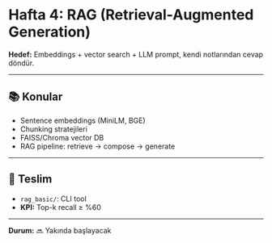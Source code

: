 # Hafta 4: RAG (Retrieval-Augmented Generation)

**Hedef:** Embeddings + vector search + LLM prompt, kendi notlarından cevap döndür.

---

## 📚 Konular

- Sentence embeddings (MiniLM, BGE)
- Chunking stratejileri
- FAISS/Chroma vector DB
- RAG pipeline: retrieve → compose → generate

---

## 🎯 Teslim

- `rag_basic/`: CLI tool
- **KPI:** Top-k recall ≥ %60

---

**Durum:** 🔜 Yakında başlayacak
